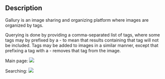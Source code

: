 Description
-----------
Gallury is an image sharing and organizing platform where images are organized by tags.

Querying is done by providing a comma-separated list of tags, where some tags may by prefixed by a - to mean that results containing that tag will not be included. Tags may be added to images in a similar manner, except that prefixing a tag with a - removes that tag from the image.

Main page:
![](http://i.imgur.com/xmWKlIl.png)

Searching:
![](http://i.imgur.com/yZpMO29.png)